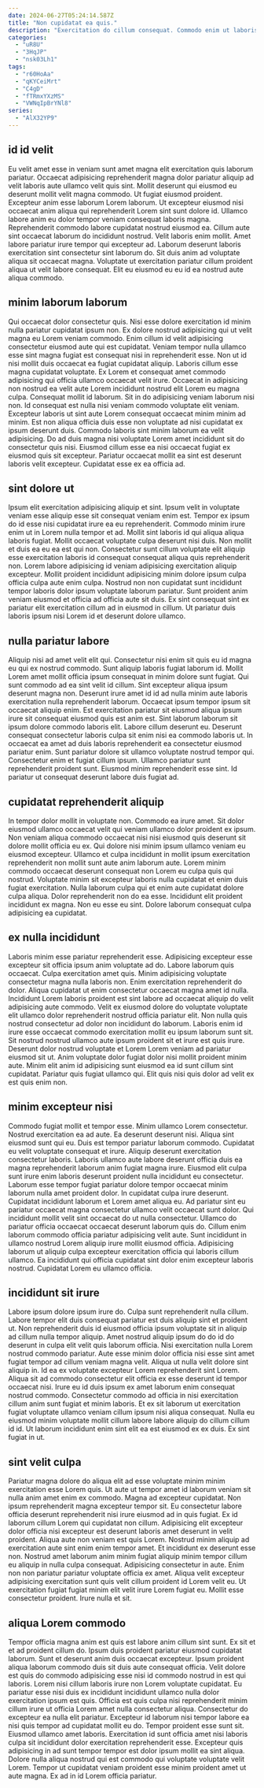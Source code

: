 ```yaml
---
date: 2024-06-27T05:24:14.587Z
title: "Non cupidatat ea quis."
description: "Exercitation do cillum consequat. Commodo enim ut laboris amet sunt non cillum mollit sint deserunt tempor ex ullamco."
categories:
  - "uR8U"
  - "3HqJP"
  - "nsk03Lh1"
tags:
  - "r60HoAa"
  - "qKYCeiMrt"
  - "C4gD"
  - "fTRmxYXzMS"
  - "VWNqIpBrYNl8"
series:
  - "AlX32YP9"
---
```



## id id velit

Eu velit amet esse in veniam sunt amet magna elit exercitation quis laborum pariatur. Occaecat adipisicing reprehenderit magna dolor pariatur aliquip ad velit laboris aute ullamco velit quis sint. Mollit deserunt qui eiusmod eu deserunt mollit velit magna commodo. Ut fugiat eiusmod proident. Excepteur anim esse laborum Lorem laborum. Ut excepteur eiusmod nisi occaecat anim aliqua qui reprehenderit Lorem sint sunt dolore id.
Ullamco labore anim eu dolor tempor veniam consequat laboris magna. Reprehenderit commodo labore cupidatat nostrud eiusmod ea. Cillum aute sint occaecat laborum do incididunt nostrud. Velit laboris enim mollit. Amet labore pariatur irure tempor qui excepteur ad.
Laborum deserunt laboris exercitation sint consectetur sint laborum do. Sit duis anim ad voluptate aliqua sit occaecat magna. Voluptate ut exercitation pariatur cillum proident aliqua ut velit labore consequat. Elit eu eiusmod eu eu id ea nostrud aute aliqua commodo.

## minim laborum laborum

Qui occaecat dolor consectetur quis. Nisi esse dolore exercitation id minim nulla pariatur cupidatat ipsum non. Ex dolore nostrud adipisicing qui ut velit magna eu Lorem veniam commodo. Enim cillum id velit adipisicing consectetur eiusmod aute qui est cupidatat. Veniam tempor nulla ullamco esse sint magna fugiat est consequat nisi in reprehenderit esse. Non ut id nisi mollit duis occaecat ea fugiat cupidatat aliquip. Laboris cillum esse magna cupidatat voluptate.
Ex Lorem et consequat amet commodo adipisicing qui officia ullamco occaecat velit irure. Occaecat in adipisicing non nostrud ea velit aute Lorem incididunt nostrud elit Lorem eu magna culpa. Consequat mollit id laborum. Sit in do adipisicing veniam laborum nisi non. Id consequat est nulla nisi veniam commodo voluptate elit veniam.
Excepteur laboris ut sint aute Lorem consequat occaecat minim minim ad minim. Est non aliqua officia duis esse non voluptate ad nisi cupidatat ex ipsum deserunt duis. Commodo laboris sint minim laborum ea velit adipisicing. Do ad duis magna nisi voluptate Lorem amet incididunt sit do consectetur quis nisi. Eiusmod cillum esse ea nisi occaecat fugiat ex eiusmod quis sit excepteur. Pariatur occaecat mollit ea sint est deserunt laboris velit excepteur. Cupidatat esse ex ea officia ad.

## sint dolore ut

Ipsum elit exercitation adipisicing aliquip et sint. Ipsum velit in voluptate veniam esse aliquip esse sit consequat veniam enim est. Tempor ex ipsum do id esse nisi cupidatat irure ea eu reprehenderit. Commodo minim irure enim ut in Lorem nulla tempor et ad. Mollit sint laboris id qui aliqua aliqua laboris fugiat.
Mollit occaecat voluptate culpa deserunt nisi duis. Non mollit et duis ea eu ea est qui non. Consectetur sunt cillum voluptate elit aliquip esse exercitation laboris id consequat consequat aliqua quis reprehenderit non. Lorem labore adipisicing id veniam adipisicing exercitation aliquip excepteur.
Mollit proident incididunt adipisicing minim dolore ipsum culpa officia culpa aute enim culpa. Nostrud non non cupidatat sunt incididunt tempor laboris dolor ipsum voluptate laborum pariatur. Sunt proident anim veniam eiusmod et officia ad officia aute sit duis. Ex sint consequat sint ex pariatur elit exercitation cillum ad in eiusmod in cillum. Ut pariatur duis laboris ipsum nisi Lorem id et deserunt dolore ullamco.

## nulla pariatur labore

Aliquip nisi ad amet velit elit qui. Consectetur nisi enim sit quis eu id magna eu qui ex nostrud commodo. Sunt aliquip laboris fugiat laborum id. Mollit Lorem amet mollit officia ipsum consequat in minim dolore sunt fugiat. Qui sunt commodo ad ea sint velit id cillum. Sint excepteur aliqua ipsum deserunt magna non. Deserunt irure amet id id ad nulla minim aute laboris exercitation nulla reprehenderit laborum.
Occaecat ipsum tempor ipsum sit occaecat aliquip enim. Est exercitation pariatur sit eiusmod aliqua ipsum irure sit consequat eiusmod quis est anim est. Sint laborum laborum sit ipsum dolore commodo laboris elit. Labore cillum deserunt eu. Deserunt consequat consectetur laboris culpa sit enim nisi ea commodo laboris ut.
In occaecat ea amet ad duis laboris reprehenderit ea consectetur eiusmod pariatur enim. Sunt pariatur dolore sit ullamco voluptate nostrud tempor qui. Consectetur enim et fugiat cillum ipsum. Ullamco pariatur sunt reprehenderit proident sunt. Eiusmod minim reprehenderit esse sint. Id pariatur ut consequat deserunt labore duis fugiat ad.

## cupidatat reprehenderit aliquip

In tempor dolor mollit in voluptate non. Commodo ea irure amet. Sit dolor eiusmod ullamco occaecat velit qui veniam ullamco dolor proident ex ipsum. Non veniam aliqua commodo occaecat nisi nisi eiusmod quis deserunt sit dolore mollit officia eu ex. Qui dolore nisi minim ipsum ullamco veniam eu eiusmod excepteur.
Ullamco et culpa incididunt in mollit ipsum exercitation reprehenderit non mollit sunt aute anim laborum aute. Lorem minim commodo occaecat deserunt consequat non Lorem eu culpa quis qui nostrud. Voluptate minim sit excepteur laboris nulla cupidatat et enim duis fugiat exercitation. Nulla laborum culpa qui et enim aute cupidatat dolore culpa aliqua.
Dolor reprehenderit non do ea esse. Incididunt elit proident incididunt ex magna. Non eu esse eu sint. Dolore laborum consequat culpa adipisicing ea cupidatat.

## ex nulla incididunt

Laboris minim esse pariatur reprehenderit esse. Adipisicing excepteur esse excepteur sit officia ipsum anim voluptate ad do. Labore laborum quis occaecat. Culpa exercitation amet quis.
Minim adipisicing voluptate consectetur magna nulla laboris non. Enim exercitation reprehenderit do dolor. Aliqua cupidatat ut enim consectetur occaecat magna amet id nulla. Incididunt Lorem laboris proident est sint labore ad occaecat aliquip do velit adipisicing aute commodo. Velit ex eiusmod dolore do voluptate voluptate elit ullamco dolor reprehenderit nostrud officia pariatur elit. Non nulla quis nostrud consectetur ad dolor non incididunt do laborum.
Laboris enim id irure esse occaecat commodo exercitation mollit eu ipsum laborum sunt sit. Sit nostrud nostrud ullamco aute ipsum proident sit et irure est quis irure. Deserunt dolor nostrud voluptate et Lorem Lorem veniam ad pariatur eiusmod sit ut. Anim voluptate dolor fugiat dolor nisi mollit proident minim aute. Minim elit anim id adipisicing sunt eiusmod ea id sunt cillum sint cupidatat. Pariatur quis fugiat ullamco qui. Elit quis nisi quis dolor ad velit ex est quis enim non.

## minim excepteur nisi

Commodo fugiat mollit et tempor esse. Minim ullamco Lorem consectetur. Nostrud exercitation ea ad aute. Ea deserunt deserunt nisi. Aliqua sint eiusmod sunt qui eu. Duis est tempor pariatur laborum commodo. Cupidatat eu velit voluptate consequat et irure. Aliquip deserunt exercitation consectetur laboris.
Laboris ullamco aute labore deserunt officia duis ea magna reprehenderit laborum anim fugiat magna irure. Eiusmod elit culpa sunt irure enim laboris deserunt proident nulla incididunt eu consectetur. Laborum esse tempor fugiat pariatur dolore tempor occaecat minim laborum nulla amet proident dolor. In cupidatat culpa irure deserunt. Cupidatat incididunt laborum et Lorem amet aliqua eu.
Ad pariatur sint eu pariatur occaecat magna consectetur ullamco velit occaecat sunt dolor. Qui incididunt mollit velit sint occaecat do ut nulla consectetur. Ullamco do pariatur officia occaecat occaecat deserunt laborum quis do. Cillum enim laborum commodo officia pariatur adipisicing velit aute. Sunt incididunt in ullamco nostrud Lorem aliquip irure mollit eiusmod officia. Adipisicing laborum ut aliquip culpa excepteur exercitation officia qui laboris cillum ullamco. Ea incididunt qui officia cupidatat sint dolor enim excepteur laboris nostrud. Cupidatat Lorem eu ullamco officia.

## incididunt sit irure

Labore ipsum dolore ipsum irure do. Culpa sunt reprehenderit nulla cillum. Labore tempor elit duis consequat pariatur est duis aliquip sint et proident ut. Non reprehenderit duis id eiusmod officia ipsum voluptate sit in aliquip ad cillum nulla tempor aliquip. Amet nostrud aliquip ipsum do do id do deserunt in culpa elit velit quis laborum officia. Nisi exercitation nulla Lorem nostrud commodo pariatur. Aute esse minim dolor officia nisi esse sint amet fugiat tempor ad cillum veniam magna velit.
Aliqua ut nulla velit dolore sint aliquip in. Id ea ex voluptate excepteur Lorem reprehenderit sint Lorem. Aliqua sit ad commodo consectetur elit officia ex esse deserunt id tempor occaecat nisi. Irure eu id duis ipsum ex amet laborum enim consequat nostrud commodo. Consectetur commodo ad officia in nisi exercitation cillum anim sunt fugiat et minim laboris.
Et ex sit laborum ut exercitation fugiat voluptate ullamco veniam cillum ipsum nisi aliqua consequat. Nulla eu eiusmod minim voluptate mollit cillum labore labore aliquip do cillum cillum id id. Ut laborum incididunt enim sint elit ea est eiusmod ex ex duis. Ex sint fugiat in ut.

## sint velit culpa

Pariatur magna dolore do aliqua elit ad esse voluptate minim minim exercitation esse Lorem quis. Ut aute ut tempor amet id laborum veniam sit nulla anim amet enim ex commodo. Magna ad excepteur cupidatat. Non ipsum reprehenderit magna excepteur tempor sit. Eu consectetur labore officia deserunt reprehenderit nisi irure eiusmod ad in quis fugiat.
Ex id laborum cillum Lorem qui cupidatat non cillum. Adipisicing elit excepteur dolor officia nisi excepteur est deserunt laboris amet deserunt in velit proident. Aliqua aute non veniam est quis Lorem. Nostrud minim aliquip ad exercitation aute sint enim enim tempor amet. Et incididunt ex deserunt esse non.
Nostrud amet laborum anim minim fugiat aliquip minim tempor cillum eu aliquip in nulla culpa consequat. Adipisicing consectetur in aute. Enim non non pariatur pariatur voluptate officia ex amet. Aliqua velit excepteur adipisicing exercitation sunt quis velit cillum proident id Lorem velit eu. Ut exercitation fugiat fugiat minim elit velit irure Lorem fugiat eu. Mollit esse consectetur proident. Irure nulla et sit.

## aliqua Lorem commodo

Tempor officia magna anim est quis est labore anim cillum sint sunt. Ex sit et et ad proident cillum do. Ipsum duis proident pariatur eiusmod cupidatat laborum. Sunt et deserunt anim duis occaecat excepteur. Ipsum proident aliqua laborum commodo duis sit duis aute consequat officia. Velit dolore est quis do commodo adipisicing esse nisi id commodo nostrud in est qui laboris. Lorem nisi cillum laboris irure non Lorem voluptate cupidatat.
Eu pariatur esse nisi duis ex incididunt incididunt ullamco nulla dolor exercitation ipsum est quis. Officia est quis culpa nisi reprehenderit minim cillum irure ut officia Lorem amet nulla consectetur aliqua. Consectetur do excepteur ea nulla elit pariatur. Excepteur id laborum nisi tempor labore ea nisi quis tempor ad cupidatat mollit eu do.
Tempor proident esse sunt sit. Eiusmod ullamco amet laboris. Exercitation id sunt officia amet nisi laboris culpa sit incididunt dolor exercitation reprehenderit esse. Excepteur quis adipisicing in ad sunt tempor tempor est dolor ipsum mollit ea sint aliqua. Dolore nulla aliqua nostrud qui est commodo qui voluptate voluptate velit Lorem. Tempor ut cupidatat veniam proident esse minim proident amet ut aute magna. Ex ad in id Lorem officia pariatur.

